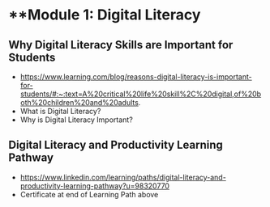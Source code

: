 # **Module 1: Digital Literacy

## Why Digital Literacy Skills are Important for Students
* https://www.learning.com/blog/reasons-digital-literacy-is-important-for-students/#:~:text=A%20critical%20life%20skill%2C%20digital,of%20both%20children%20and%20adults. 
* What is Digital Literacy?
* Why is Digital Literacy Important?

## Digital Literacy and Productivity Learning Pathway
 * https://www.linkedin.com/learning/paths/digital-literacy-and-productivity-learning-pathway?u=98320770 
 * Certificate at end of Learning Path above


